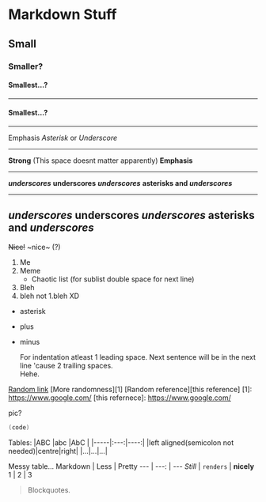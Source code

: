 # Markdown Stuff

## Small
### Smaller?
#### Smallest...?
---
#### Smallest...?
***

Emphasis *Asterisk* or _Underscore_
___
****Strong**** (This   space   doesnt matter apparently) ____Emphasis____
***
_**underscores**_ __underscores__ *__underscores__* **asterisks and _underscores_**
***
_**underscores**_ __underscores__ *__underscores__* **asterisks and _underscores_**
---
~~Nice!~~ ~nice~ (?)

1. Me
2. Meme
   * Chaotic list (for sublist double space for next line)
 1. Bleh
  1. bleh not 1.bleh XD
 * asterisk
  + plus
 - minus
 
   For indentation atleast 1 leading space. Next sentence will be in the next line 'cause 2 trailing spaces.    
   Hehe. 
   
 [Random link](https://www.google.com/ "Try me")
 [More randomness][1]
 [Random reference][this reference]
 [1]: https://www.google.com/
 [this refernece]: https://www.google.com/

pic?

```cpp
(code)
```

Tables:
|ABC  |abc  |AbC  |
|-----|:---:|----:|
|left aligned(semicolon not needed)|centre|right|
|...|...|...|

Messy table...
Markdown | Less | Pretty
--- | ---: | ---
*Still* | `renders` | **nicely**
1 | 2 | 3

>Blockquotes.
